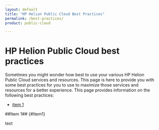 ```yaml
---
layout: default
title: "HP Helion Public Cloud Best Practices"
permalink: /best-practices/
product: public-cloud

---
```

<!--PUBLISHED-->
# HP Helion Public Cloud best practices

Sometimes you might wonder how best to use your various HP Helion Public Cloud services and resources.  This page is here to provide you with some best practices for you to use to maximize those services and resources for a better experience.  This page provides information on the following best practices:

* [item 1](#Item1)

##Item 1## {#Item1}

text
